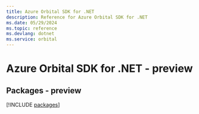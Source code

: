 ```yaml
---
title: Azure Orbital SDK for .NET
description: Reference for Azure Orbital SDK for .NET
ms.date: 05/29/2024
ms.topic: reference
ms.devlang: dotnet
ms.service: orbital
---
```

# Azure Orbital SDK for .NET - preview
## Packages - preview
[!INCLUDE [packages](orbital-index.md)]